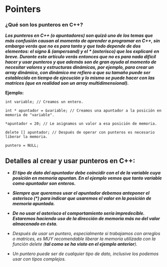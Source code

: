 # Pointers

### ¿Qué son los punteros en C++?

**_Los punteros en C++ (o apuntadores) son quizá uno de los temas que más confusión causan al momento de aprender a programar en C++, sin embargo verás que no es para tanto y que todo depende de dos elementos: el signo & (ampersand) y el * (asterisco) que los explicaré en breve. Durante este artículo verás entonces que no es para nada difícil hacer y usar punteros y que además son de gran ayuda al momento de necesitar valores y estructuras dinámicas, por ejemplo, para crear un array dinámico, con dinámico me refiero a que su tamaño puede ser establecido en tiempo de ejecución y lo mismo se puede hacer con las matrices (que en realidad son un array multidimensional)._**

**Ejemplo:**

```
int variable; // Creamos un entero.

int * apuntador = &variable; // Creamos una apuntador a la posición en memoria de "variable".

*apuntador = 20; // Le asignamos un valor a esa posición de memoria.

delete [] apuntador; // Después de operar con punteros es necesario liberar la memoria.

puntero = NULL;
```

## Detalles al crear y usar punteros en C++:

- **_El tipo de dato del apuntador debe coincidir con el de la variable cuya posición en memoria apuntan. En el ejemplo vemos que tanto variable como apuntador son enteros._**

- **_Siempre que queremos usar el apuntador debemos anteponer el asterisco (*) para indicar que usaremos el valor en la posición de memoria apuntada._**

- **_De no usar el asterisco el comportamiento sería impredecible. Estaremos haciendo uso de la dirección de memoria más no del valor almacenado en ésta._**

- _Después de usar un puntero, especialmente si trabajamos con arreglos o matrices, es MUY recomendable liberar la memoria utilizada con la función delete (**tal como se ha visto en el ejemplo anterior**)._

- _Un puntero puede ser de cualquier tipo de dato, inclusive los podemos usar con tipos complejos._
